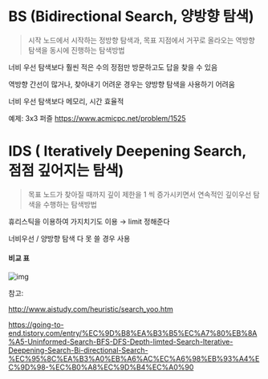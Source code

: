 # BS (Bidirectional Search, 양방향 탐색)

> 시작 노드에서 시작하는 정방향 탐색과, 목표 지점에서 거꾸로 올라오는 역방향 탐색을 동시에 진행하는 탐색방법

너비 우선 탐색보다 훨씬 적은 수의 정점만 방문하고도 답을 찾을 수 있음

역방향 간선이 많거나, 찾아내기 어려운 경우는 양방향 탐색을 사용하기 어려움

너비 우선 탐색보다 메모리, 시간 효율적

예제: 3x3 퍼즐 https://www.acmicpc.net/problem/1525
  
  
   
  
# IDS ( Iteratively Deepening Search, 점점 깊어지는 탐색)

> 목표 노드가 찾아질 때까지 깊이 제한을 1 씩 증가시키면서 연속적인 깊이우선 탐색을 수행하는 탐색방법

휴리스틱을 이용하여 가지치기도 이용 → limit 정해준다

너비우선 / 양방향 탐색 다 못 쓸 경우 사용
  
  
  
  
#### 비교 표

![img](https://img1.daumcdn.net/thumb/R1280x0/?scode=mtistory2&fname=https%3A%2F%2Fk.kakaocdn.net%2Fdn%2FPvmqX%2FbtqzhqZ2O3O%2FlBWwSL4H1K977OJ1B5wmSK%2Fimg.png)


참고:

http://www.aistudy.com/heuristic/search_yoo.htm

https://going-to-end.tistory.com/entry/%EC%9D%B8%EA%B3%B5%EC%A7%80%EB%8A%A5-Uninformed-Search-BFS-DFS-Depth-limted-Search-Iterative-Deepening-Search-Bi-directional-Search-%EC%95%8C%EA%B3%A0%EB%A6%AC%EC%A6%98%EB%93%A4%EC%9D%98-%EC%B0%A8%EC%9D%B4%EC%A0%90
